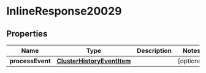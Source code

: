 

# InlineResponse20029

## Properties

Name | Type | Description | Notes
------------ | ------------- | ------------- | -------------
**processEvent** | [**ClusterHistoryEventItem**](ClusterHistoryEventItem.md) |  |  [optional]



